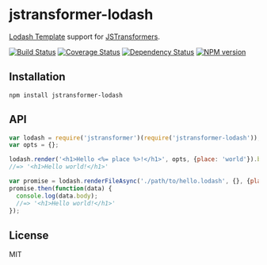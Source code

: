 # jstransformer-lodash

[Lodash Template](https://lodash.com/docs#template) support for [JSTransformers](http://github.com/jstransformers).

[![Build Status](https://img.shields.io/travis/jstransformers/jstransformer-lodash/master.svg)](https://travis-ci.org/jstransformers/jstransformer-lodash)
[![Coverage Status](https://img.shields.io/coveralls/jstransformers/jstransformer-lodash/master.svg)](https://coveralls.io/r/jstransformers/jstransformer-lodash?branch=master)
[![Dependency Status](https://img.shields.io/david/jstransformers/jstransformer-lodash/master.svg)](http://david-dm.org/jstransformers/jstransformer-lodash)
[![NPM version](https://img.shields.io/npm/v/jstransformer-lodash.svg)](https://www.npmjs.org/package/jstransformer-lodash)

## Installation

    npm install jstransformer-lodash

## API

```js
var lodash = require('jstransformer')(require('jstransformer-lodash'));
var opts = {};

lodash.render('<h1>Hello <%= place %>!</h1>', opts, {place: 'world'}).body;
//=> '<h1>Hello world!</h1>'

var promise = lodash.renderFileAsync('./path/to/hello.lodash', {}, {place: 'world'});
promise.then(function(data) {
  console.log(data.body);
  //=> '<h1>Hello world!</h1>'
});
```

## License

MIT

